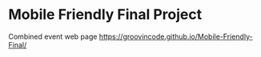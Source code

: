 # Mobile Friendly Final Project
Combined event web page
https://groovincode.github.io/Mobile-Friendly-Final/

